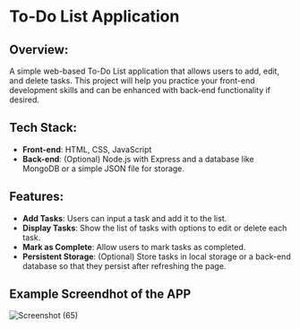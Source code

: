 # To-Do List Application

## Overview:
A simple web-based To-Do List application that allows users to add, edit, and delete tasks. This project will help you practice your front-end development skills and can be enhanced with back-end functionality if desired.

## Tech Stack:
- **Front-end**: HTML, CSS, JavaScript
- **Back-end**: (Optional) Node.js with Express and a database like MongoDB or a simple JSON file for storage.

## Features:
- **Add Tasks**: Users can input a task and add it to the list.
- **Display Tasks**: Show the list of tasks with options to edit or delete each task.
- **Mark as Complete**: Allow users to mark tasks as completed.
- **Persistent Storage**: (Optional) Store tasks in local storage or a back-end database so that they persist after refreshing the page.

## Example Screendhot of the APP

![Screenshot (65)](https://github.com/user-attachments/assets/b0465f9e-a5b8-43f0-8a2d-b9ed53c30a56)
